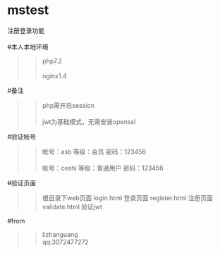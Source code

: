 # mstest
注册登录功能<br>  
#本人本地环境<br>  
>>php7.2<br>  
>>nginx1.4<br>  

#备注<br>  
>>php需开启session<br>  
>>jwt为基础模式，无需安装openssl<br>  

#验证帐号<br>  
>>帐号：asb 等级：会员 密码：123456<br>  
>>帐号：ceshi 等级：普通用户 密码：123456<br>  

#验证页面<br>
>>根目录下web页面
>>login.html 登录页面
>> register.html 注册页面
>> validate.html  验证jwt

#from<br>  
>>lizhanguang<br>   qq:3072477272
